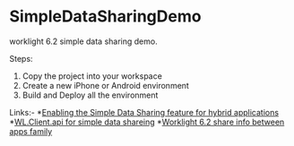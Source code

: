 SimpleDataSharingDemo
=====================

worklight 6.2 simple data sharing demo.

Steps:

1. Copy the project into your workspace
2. Create a new iPhone or Android environment
3. Build and Deploy all the environment

Links:-
*[Enabling the Simple Data Sharing feature for hybrid applications](http://www-01.ibm.com/support/knowledgecenter/api/content/SSZH4A_6.2.0/com.ibm.worklight.dev.doc/devref/t_enabling_simple_data_sharing_hybrid.html)
*[WL.Client.api for simple data shareing](http://www-01.ibm.com/support/knowledgecenter/api/content/SSZH4A_6.2.0/com.ibm.worklight.apiref.doc/html/refjavascript-client/html/WL.Client.html)
*[Worklight 6.2 share info between apps family](http://stackoverflow.com/questions/24674477/worklight-6-2-share-info-between-apps-family/24676274#24676274)
